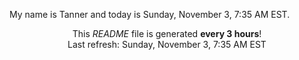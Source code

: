 My name is Tanner and today is Sunday, November 3, 7:35 AM EST.

<p align="center">This <i>README</i> file is generated <b>every 3 hours</b>!</br>Last refresh: Sunday, November 3, 7:35 AM EST<br /></p>
